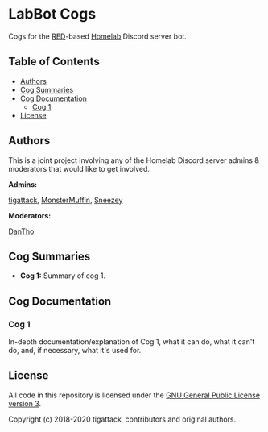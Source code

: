 # LabBot Cogs

Cogs for the [RED](https://github.com/Cog-Creators/Red-DiscordBot/)-based [Homelab](https://reddit.com/r/Homelab) Discord server bot.

## Table of Contents

- [Authors](#authors)
- [Cog Summaries](#cog-summaries)
- [Cog Documentation](#cog-documentation)
  - [Cog 1](#cog1)
- [License](#license)

## Authors

This is a joint project involving any of the Homelab Discord server admins & moderators that would like to get involved.

**Admins:**

[tigattack](https://github.com/tigattack), [MonsterMuffin](https://github.com/monstermuffin), [Sneezey](https://github.com/kdavis)

**Moderators:**

[DanTho](https://github.com/dannyt66)

## Cog Summaries

- **Cog 1:** Summary of cog 1.

## Cog Documentation

### Cog 1

In-depth documentation/explanation of Cog 1, what it can do, what it can't do, and, if necessary, what it's used for.

## License

All code in this repository is licensed under the [GNU General Public License version 3](https://github.com/tigattack/LabBot/blob/master/LICENSE).

Copyright (c) 2018-2020 tigattack, contributors and original authors.
